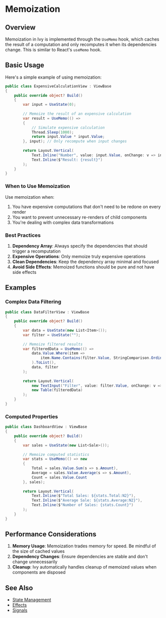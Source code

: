 # Memoization

<Ingress Text="Memoization helps Ivy projects run faster by caching results of expensive computations." />

## Overview

Memoization in Ivy is implemented through the `UseMemo` hook, which caches the result of a computation and only recomputes it when its dependencies change. This is similar to React's `useMemo` hook.

## Basic Usage

Here's a simple example of using memoization:

```csharp
public class ExpensiveCalculationView : ViewBase
{
    public override object? Build()
    {
        var input = UseState(0);
        
        // Memoize the result of an expensive calculation
        var result = UseMemo(() => 
        {
            // Simulate expensive calculation
            Thread.Sleep(1000);
            return input.Value * input.Value;
        }, input); // Only recompute when input changes
        
        return Layout.Vertical(
            Text.Inline("Number", value: input.Value, onChange: v => input.Set(v)),
            Text.Inline($"Result: {result}")
        );
    }
}
```

### When to Use Memoization

Use memoization when:

1. You have expensive computations that don't need to be redone on every render
2. You want to prevent unnecessary re-renders of child components
3. You're dealing with complex data transformations

### Best Practices

1. **Dependency Array**: Always specify the dependencies that should trigger a recomputation
2. **Expensive Operations**: Only memoize truly expensive operations
3. **Clean Dependencies**: Keep the dependency array minimal and focused
4. **Avoid Side Effects**: Memoized functions should be pure and not have side effects

## Examples

### Complex Data Filtering

```csharp
public class DataFilterView : ViewBase
{
    public override object? Build()
    {
        var data = UseState(new List<Item>());
        var filter = UseState("");
        
        // Memoize filtered results
        var filteredData = UseMemo(() => 
            data.Value.Where(item => 
                item.Name.Contains(filter.Value, StringComparison.OrdinalIgnoreCase)
            ).ToList(),
            data, filter
        );
        
        return Layout.Vertical(
            new TextInput("Filter", value: filter.Value, onChange: v => filter.Set(v)),
            new Table(filteredData)
        );
    }
}
```

### Computed Properties

```csharp
public class DashboardView : ViewBase
{
    public override object? Build()
    {
        var sales = UseState(new List<Sale>());
        
        // Memoize computed statistics
        var stats = UseMemo(() => new
        {
            Total = sales.Value.Sum(s => s.Amount),
            Average = sales.Value.Average(s => s.Amount),
            Count = sales.Value.Count
        }, sales);
        
        return Layout.Vertical(
            Text.Inline($"Total Sales: ${stats.Total:N2}"),
            Text.Inline($"Average Sale: ${stats.Average:N2}"),
            Text.Inline($"Number of Sales: {stats.Count}")
        );
    }
}
```

## Performance Considerations

1. **Memory Usage**: Memoization trades memory for speed. Be mindful of the size of cached values
2. **Dependency Changes**: Ensure dependencies are stable and don't change unnecessarily
3. **Cleanup**: Ivy automatically handles cleanup of memoized values when components are disposed

## See Also

- [State Management](./State.md)
- [Effects](./Effects.md)
- [Signals](./Signals.md)